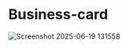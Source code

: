 # Business-card
![Screenshot 2025-06-19 131558](https://github.com/user-attachments/assets/7a9f1a14-fb78-4bf1-87fa-37b9c4388da2)
